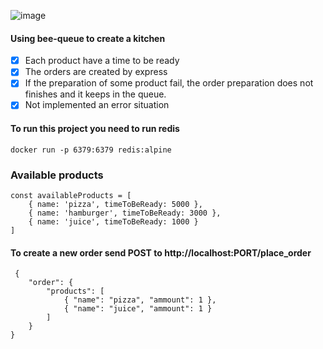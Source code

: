 ![image](https://user-images.githubusercontent.com/35838667/120058132-1b54e600-c01f-11eb-82bb-fd71680ac3c3.png)


#### Using bee-queue to create a kitchen
 - [x] Each product have a time to be ready
 - [x] The orders are created by express
 - [x] If the preparation of some product fail, the order preparation does not finishes and it keeps in the queue.
 - [x] Not implemented an error situation

#### To run this project you need to run redis

```docker run -p 6379:6379 redis:alpine```


### Available products

```
const availableProducts = [
    { name: 'pizza', timeToBeReady: 5000 },
    { name: 'hamburger', timeToBeReady: 3000 },
    { name: 'juice', timeToBeReady: 1000 }
]
```

#### To create a new order send POST to http://localhost:PORT/place_order
```
 {
	"order": {
		"products": [
			{ "name": "pizza", "ammount": 1 },
			{ "name": "juice", "ammount": 1 }
		]
	}
}
```
